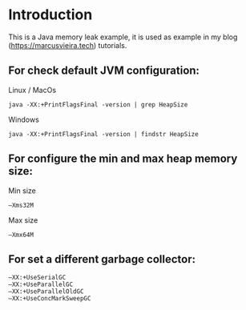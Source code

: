 # Introduction

This is a Java memory leak example, it is used as example in my blog (https://marcusvieira.tech) tutorials.

## For check default JVM configuration:

Linux / MacOs
```
java -XX:+PrintFlagsFinal -version | grep HeapSize
```
Windows
```
java -XX:+PrintFlagsFinal -version | findstr HeapSize
```

## For configure the min and max heap memory size:

Min size
```
–Xms32M
```
Max size
```
–Xmx64M
```

## For set a different garbage collector:
```
–XX:+UseSerialGC
–XX:+UseParallelGC
–XX:+UseParallelOldGC
–XX:+UseConcMarkSweepGC
```

